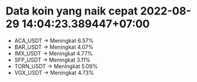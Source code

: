 # Data koin yang naik cepat 2022-08-29 14:04:23.389447+07:00

* ACA_USDT -> Meningkat 6.57%
* BAR_USDT -> Meningkat 4.07%
* IMX_USDT -> Meningkat 4.77%
* SFP_USDT -> Meningkat 3.11%
* TORN_USDT -> Meningkat 5.09%
* VGX_USDT -> Meningkat 4.73%
